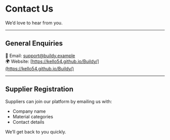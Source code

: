 # Contact Us

We’d love to hear from you.

---

## General Enquiries
📧 Email: [support@buildy.example](mailto:support@buildy.example)  
🌍 Website: [https://kello54.github.io/Buildy/](https://kello54.github.io/Buildy/)

---

## Supplier Registration
Suppliers can join our platform by emailing us with:
- Company name  
- Material categories  
- Contact details  

We’ll get back to you quickly.
